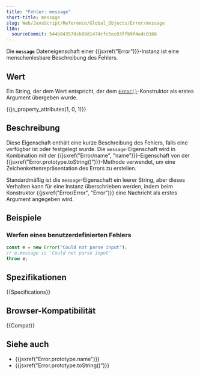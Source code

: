 ```yaml
---
title: "Fehler: message"
short-title: message
slug: Web/JavaScript/Reference/Global_Objects/Error/message
l10n:
  sourceCommit: 544b843570cb08d1474cfc5ec03ffb9f4edc0166
---
```


Die **`message`** Dateneigenschaft einer {{jsxref("Error")}}-Instanz ist eine menschenlesbare Beschreibung des Fehlers.

## Wert

Ein String, der dem Wert entspricht, der dem [`Error()`](/de/docs/Web/JavaScript/Reference/Global_Objects/Error/Error)-Konstruktor als erstes Argument übergeben wurde.

{{js_property_attributes(1, 0, 1)}}

## Beschreibung

Diese Eigenschaft enthält eine kurze Beschreibung des Fehlers, falls eine verfügbar ist oder festgelegt wurde. Die `message`-Eigenschaft wird in Kombination mit der {{jsxref("Error/name", "name")}}-Eigenschaft von der {{jsxref("Error.prototype.toString()")}}-Methode verwendet, um eine Zeichenkettenrepräsentation des Errors zu erstellen.

Standardmäßig ist die `message`-Eigenschaft ein leerer String, aber dieses Verhalten kann für eine Instanz überschrieben werden, indem beim Konstruktor {{jsxref("Error/Error", "Error")}} eine Nachricht als erstes Argument angegeben wird.

## Beispiele

### Werfen eines benutzerdefinierten Fehlers

```js
const e = new Error("Could not parse input");
// e.message is 'Could not parse input'
throw e;
```

## Spezifikationen

{{Specifications}}

## Browser-Kompatibilität

{{Compat}}

## Siehe auch

- {{jsxref("Error.prototype.name")}}
- {{jsxref("Error.prototype.toString()")}}
